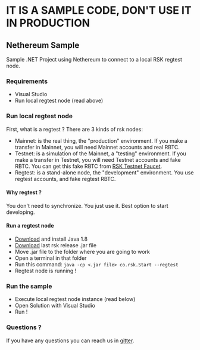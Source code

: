 # IT IS A SAMPLE CODE, DON'T USE IT IN PRODUCTION

## Nethereum Sample
Sample .NET Project using Nethereum to connect to a local RSK regtest node.

### Requirements
* Visual Studio
* Run local regtest node (read above)

### Run local regtest node
First, what is a regtest ? There are 3 kinds of rsk nodes: 
* Mainnet: is the real thing, the "production" environment. If you make a transfer in Mainnet, you will need Mainnet accounts and real RBTC. 
* Testnet: is a simulation of the Mainnet, a "testing" environment. If you make a transfer in Testnet, you will need Testnet accounts and fake RBTC. You can get this fake RBTC from [RSK Testnet Faucet](https://faucet.testnet.rsk.co/).  
* Regtest: is a stand-alone node, the "development" environment. You use regtest accounts, and fake regtest RBTC.  

#### Why regtest ? 
You don't need to synchronize. You just use it. Best option to start developing.

#### Run a regtest node
* [Download](https://www.java.com/es/download/) and install Java 1.8 
* [Download](https://github.com/rsksmart/rskj/releases) last rsk release .jar file
* Move .jar file to the folder where you are going to work
* Open a terminal in that folder
* Run this command: 
`java -cp <.jar file> co.rsk.Start --regtest`
* Regtest node is running !

### Run the sample
* Execute local regtest node instance (read below)
* Open Solution with Visual Studio
* Run !

### Questions ?
If you have any questions you can reach us in [gitter](https://gitter.im/rsksmart).
